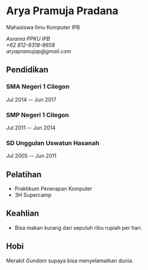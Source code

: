Arya Pramuja Pradana
====================

Mahasiswa Ilmu Komputer IPB

<address>
Asrama PPKU IPB<br>
+62 812-8318-8658<br>
aryapramujap@gmail.com<br>
</address>

Pendidikan
----------

### SMA Negeri 1 Cilegon
Jul 2014 -- Jun 2017

### SMP Negeri 1 Cilegon
Jul 2011 -- Jun 2014

### SD Unggulan Uswatun Hasanah
Jul 2005 -- Jun 2011

Pelatihan
---------

-   Praktikum Penerapan Komputer
-   3H Supercamp

Keahlian
--------

-   Bisa makan kurang dari sepuluh ribu rupiah per hari.

Hobi
----
Merakit *Gundam* supaya bisa menyelamatkan dunia.

